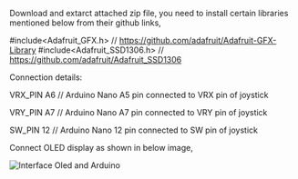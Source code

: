 Download and extarct attached zip file, you need to install certain libraries mentioned below from their github links,

#include<Adafruit_GFX.h>       //  https://github.com/adafruit/Adafruit-GFX-Library
#include<Adafruit_SSD1306.h>   //  https://github.com/adafruit/Adafruit_SSD1306

Connection details:

VRX_PIN  A6 // Arduino Nano A5 pin connected to VRX pin of joystick

VRY_PIN  A7 // Arduino Nano A7 pin connected to VRY pin of joystick

SW_PIN   12  // Arduino Nano 12 pin connected to SW pin of joystick

Connect OLED display as shown in below image,

![Interface Oled and Arduino](https://github.com/user-attachments/assets/9ebe1d5b-223f-431d-99d0-2d41a92a397c)
